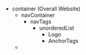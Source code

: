 - container (Overall Website)
  - navContainer
    - navTags
      - unorderedList
        - Logo
        - AnchorTags
  - 